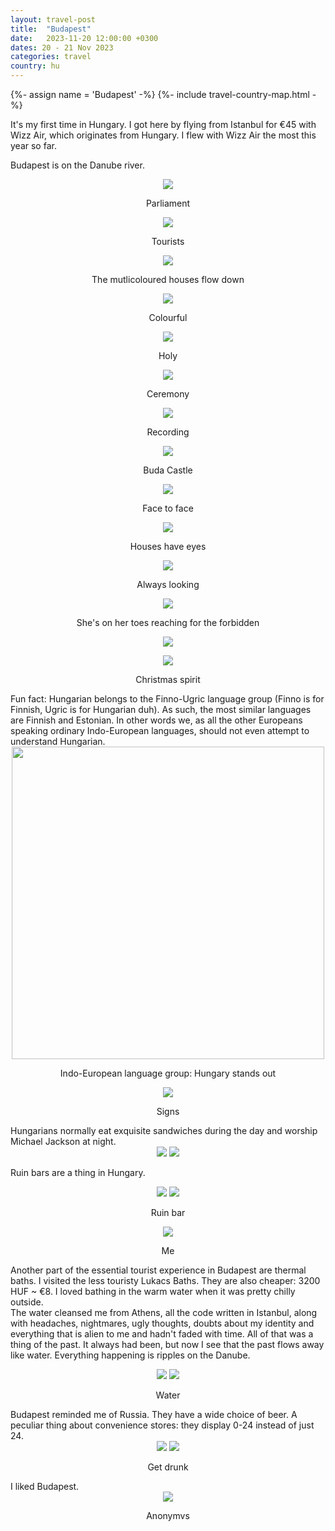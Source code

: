 ```yaml
---
layout: travel-post
title:  "Budapest"
date:   2023-11-20 12:00:00 +0300
dates: 20 - 21 Nov 2023
categories: travel
country: hu
---
```

{%- assign name = 'Budapest' -%}
{%- include travel-country-map.html -%}


It's my first time in Hungary. I got here by flying from Istanbul for €45 with Wizz Air, which originates from Hungary. I flew with Wizz Air the most this year so far. 

Budapest is on the Danube river.
<center>
<img src="{{site.baseurl}}/assets/img/budapest/1.jpg" />
<p class="image-label">Parliament</p>
</center>
<center>
<img src="{{site.baseurl}}/assets/img/budapest/2.jpg" />
<p class="image-label">Tourists</p>
</center>
<center>
<img src="{{site.baseurl}}/assets/img/budapest/3.jpg" />
<p class="image-label">The mutlicoloured houses flow down</p>
</center>
<center>
<img src="{{site.baseurl}}/assets/img/budapest/5.jpg" />
<p class="image-label">Colourful</p>
</center>
<center>
<img src="{{site.baseurl}}/assets/img/budapest/6.jpg" />
<p class="image-label">Holy</p>
</center>
<center>
<img src="{{site.baseurl}}/assets/img/budapest/7.jpg" />
<p class="image-label">Ceremony</p>
</center>
<center>
<img src="{{site.baseurl}}/assets/img/budapest/8.jpg" />
<p class="image-label">Recording</p>
</center>
<center>
<img src="{{site.baseurl}}/assets/img/budapest/9.jpg" />
<p class="image-label">Buda Castle</p>
</center>
<center>
<img src="{{site.baseurl}}/assets/img/budapest/10.jpg" />
<p class="image-label">Face to face</p>
</center>
<center>
<img src="{{site.baseurl}}/assets/img/budapest/12.jpg" />
<p class="image-label">Houses have eyes</p>
</center>
<center>
<img src="{{site.baseurl}}/assets/img/budapest/11.jpg" />
<p class="image-label">Always looking</p>
</center>
<center>
<img src="{{site.baseurl}}/assets/img/budapest/13.jpg" />
<p class="image-label">She's on her toes reaching for the forbidden</p>
</center>
<center>
<img src="{{site.baseurl}}/assets/img/budapest/15.jpg" />
<p class="image-label"></p>
</center>
<center>
<img src="{{site.baseurl}}/assets/img/budapest/14.jpg" />
<p class="image-label">Christmas spirit</p>
</center>
Fun fact: Hungarian belongs to the Finno-Ugric language group (Finno is for Finnish, Ugric is for Hungarian duh). As such, the most similar languages are Finnish and Estonian. In other words we, as all the other Europeans speaking ordinary Indo-European languages, should not even attempt to understand Hungarian.
<center>
<img src="{{site.baseurl}}/assets/img/budapest/indo-european.png" width="500" />
<p class="image-label">Indo-European language group: Hungary stands out</p>
</center>
<center>
<img src="{{site.baseurl}}/assets/img/budapest/18.jpg" />
<p class="image-label">Signs</p>
</center>
Hungarians normally eat exquisite sandwiches during the day and worship Michael Jackson at night.
<center>
    <div class="side-by-side">
        <img src="{{site.baseurl}}/assets/img/budapest/17.jpg" />
        <img src="{{site.baseurl}}/assets/img/budapest/16.jpg" />
    </div>
    <p class="image-label"></p>
</center>

Ruin bars are a thing in Hungary.
<center>
    <div class="side-by-side">
        <img src="{{site.baseurl}}/assets/img/budapest/20.jpg" />
        <img src="{{site.baseurl}}/assets/img/budapest/21.jpg" />
    </div>
    <p class="image-label">Ruin bar</p>
</center>

<center>
<img src="{{site.baseurl}}/assets/img/budapest/19.jpg" />
<p class="image-label">Me</p>
</center>

Another part of the essential tourist experience in Budapest are thermal baths. I visited the less touristy Lukacs Baths. They are also cheaper: 3200 HUF ~ €8.  I loved bathing in the warm water when it was pretty chilly outside.   
The water cleansed me from Athens, all the code written in Istanbul, along with headaches, nightmares, ugly thoughts, doubts about my identity and everything that is alien to me and hadn't faded with time. All of that was a thing of the past. It always had been, but now I see that the past flows away like water. Everything happening is ripples on the Danube.
<center>
    <div class="side-by-side">
        <img src="{{site.baseurl}}/assets/img/budapest/23.jpg" />
        <img src="{{site.baseurl}}/assets/img/budapest/22.jpg" />
    </div>
    <p class="image-label">Water</p>
</center>
Budapest reminded me of Russia. They have a wide choice of beer. A peculiar thing about convenience stores: they display 0-24 instead of just 24.
<center>
    <div class="side-by-side">
        <img src="{{site.baseurl}}/assets/img/budapest/23-1.jpg" />
        <img src="{{site.baseurl}}/assets/img/budapest/24.jpg" />
    </div>
    <p class="image-label">Get drunk</p>
</center>
I liked Budapest.
<center>
<img src="{{site.baseurl}}/assets/img/budapest/26.jpg" />
<p class="image-label">Anonymvs</p>
</center>
